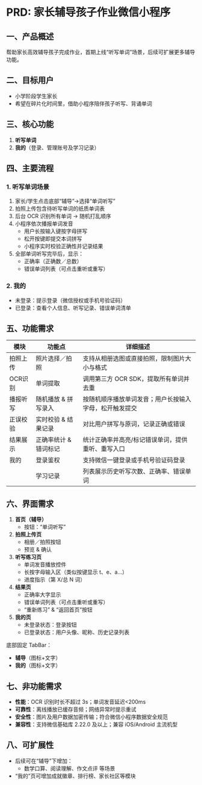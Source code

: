 # PRD: 家长辅导孩子作业微信小程序

## 一、产品概述  
帮助家长高效辅导孩子完成作业，首期上线“听写单词”场景，后续可扩展更多辅导功能。

## 二、目标用户  
- 小学阶段学生家长  
- 希望在碎片化时间里，借助小程序陪伴孩子听写、背诵单词  

## 三、核心功能  
1. **听写单词**  
2. **我的**（登录、管理账号及学习记录）  

## 四、主要流程

### 1. 听写单词场景  
1. 家长/学生点击底部“辅导”→选择“单词听写”  
2. 拍照上传包含待听写单词的纸质单词表  
3. 后台 OCR 识别所有单词 → 随机打乱顺序  
4. 小程序依次播报单词发音  
   - 用户长按输入键按字母拼写  
   - 松开按键即提交本词拼写  
   - 小程序实时校验正确性并记录结果  
5. 全部单词听写完毕后，显示：
   - 正确率（正确数／总数）  
   - 错误单词列表（可点击重听或重写）  

### 2. 我的  
- 未登录：提示登录（微信授权或手机号验证码）  
- 已登录：查看个人信息、听写记录、错误单词清单  

## 五、功能需求

| 模块       | 功能点                     | 详细描述                                                          |
| ---------- | -------------------------- | ----------------------------------------------------------------- |
| 拍照上传   | 照片选择／拍照              | 支持从相册选图或直接拍照，限制图片大小与格式                        |
| OCR识别    | 单词提取                   | 调用第三方 OCR SDK，提取所有单词并去重                            |
| 播报听写   | 随机播放 & 拼写录入        | 按随机顺序播放单词发音；用户长按输入字母，松开触发提交             |
| 正误校验   | 实时校验 & 结果记录        | 对比用户拼写与原词，记录正确或错误                                |
| 结果展示   | 正确率统计 & 错词标记      | 统计正确率并高亮/标记错误单词，提供重听、重写入口                  |
| 我的       | 登录鉴权                   | 支持微信一键登录或手机号验证码登录                                |
|            | 学习记录                   | 列表展示历史听写次数、正确率、错误单词                              |

## 六、界面需求

1. **首页（辅导）**  
   - 按钮：“单词听写”  
2. **拍照上传页**  
   - 相册／拍照按钮  
   - 预览 & 确认  
3. **听写练习页**  
   - 单词发音播放控件  
   - 长按字母输入区（类似按键显示 t、e、a…）  
   - 进度指示（第 X/总 N 词）  
4. **结果页**  
   - 正确率大字显示  
   - 错误单词列表（可点击重听或重写）  
   - “重新练习” & “返回首页”按钮  
5. **我的页**  
   - 未登录状态：登录按钮  
   - 已登录状态：用户头像、昵称、历史记录列表  

底部固定 TabBar：  
- **辅导**（图标+文字）  
- **我的**（图标+文字）  

## 七、非功能需求

- **性能**：OCR 识别时长不超过 3s；单词发音延迟<200ms  
- **可靠性**：离线播放已缓存音频；网络异常时提示重试  
- **安全性**：图片及用户数据加密传输；符合微信小程序数据安全规范  
- **兼容性**：支持微信基础库 2.22.0 及以上；兼容 iOS/Android 主流机型  

## 八、可扩展性  

- 后续可在“辅导”下增加：  
  - 数学口算、阅读理解、作文点评 等场景  
- “我的”页可增加成就徽章、排行榜、家长社区等模块  

